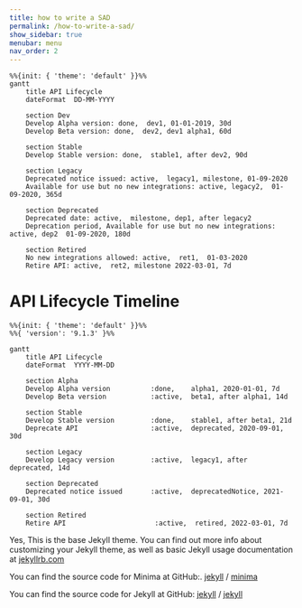 ```yaml
---
title: how to write a SAD 
permalink: /how-to-write-a-sad/
show_sidebar: true
menubar: menu
nav_order: 2
---
```

```mermaid
%%{init: { 'theme': 'default' }}%%
gantt
    title API Lifecycle
    dateFormat  DD-MM-YYYY

    section Dev
    Develop Alpha version: done,  dev1, 01-01-2019, 30d
    Develop Beta version: done,  dev2, dev1 alpha1, 60d

    section Stable
    Develop Stable version: done,  stable1, after dev2, 90d

    section Legacy
    Deprecated notice issued: active,  legacy1, milestone, 01-09-2020
    Available for use but no new integrations: active, legacy2,  01-09-2020, 365d

    section Deprecated
    Deprecated date: active,  milestone, dep1, after legacy2
    Deprecation period, Available for use but no new integrations: active, dep2  01-09-2020, 180d

    section Retired
    No new integrations allowed: active,  ret1,  01-03-2020
    Retire API: active,  ret2, milestone 2022-03-01, 7d

```


# API Lifecycle Timeline

```mermaid
%%{init: { 'theme': 'default' }}%%
%%{ 'version': '9.1.3' }%%

gantt
    title API Lifecycle
    dateFormat  YYYY-MM-DD

    section Alpha
    Develop Alpha version          :done,    alpha1, 2020-01-01, 7d
    Develop Beta version           :active,  beta1, after alpha1, 14d

    section Stable
    Develop Stable version         :done,    stable1, after beta1, 21d
    Deprecate API                  :active,  deprecated, 2020-09-01, 30d

    section Legacy
    Develop Legacy version         :active,  legacy1, after deprecated, 14d

    section Deprecated
    Deprecated notice issued       :active,  deprecatedNotice, 2021-09-01, 30d

    section Retired
    Retire API                      :active,  retired, 2022-03-01, 7d

```
Yes, This is the base Jekyll theme. You can find out more info about customizing your Jekyll theme, as well as basic Jekyll usage documentation at [jekyllrb.com](https://jekyllrb.com/)

You can find the source code for Minima at GitHub:.
[jekyll][jekyll-organization] /
[minima](https://github.com/jekyll/minima)

You can find the source code for Jekyll at GitHub:
[jekyll][jekyll-organization] /
[jekyll](https://github.com/jekyll/jekyll)


[jekyll-organization]: https://github.com/jekyll

